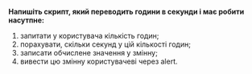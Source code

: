 **Напишіть скрипт, який переводить години в секунди і має робити насутпне:**

1. запитати у користувача кількість годин;
2. порахувати, скільки секунд у цій кількості годин;
3. записати обчислене значення у змінну;
4. вивести цю змінну користувачеві через alert.